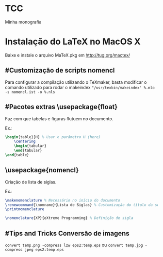 TCC
===

Minha monografia

# Instalação do LaTeX no MacOS X
Baixe e instale o arquivo MaTeX.pkg em http://tug.org/mactex/

#Customização de scripts
nomencl
-------

Para configurar a compilação utilizando o TeXmaker, basta modificar o comando utilizado para rodar o makeindex `"/usr/texbin/makeindex" %.nlo -s nomencl.ist -o %.nls`

#Pacotes extras
\usepackage{float}
------------------
Faz com que tabelas e figuras flutuem no documento.

Ex.:
```LaTeX
\begin{table}[H] % Usar o parâmetro H (here)
	\centering
	\begin{tabular}
	\end{tabular}
\end{table}
```
\usepackage{nomencl}
--------------------
Criação de lista de siglas.

Ex.:
```LaTeX
\makenomenclature % Necessário no início do documento
\renewcommand{\nomname}{Lista de Siglas} % Customização do título da sessão de siglas
\printnomenclature

\nomenclature{XP}{eXtreme Programming} % Definição de sigla
```

#Tips and Tricks
Conversão de imagens
--------------------
`convert temp.png -compress lzw eps2:temp.eps`
ou
`convert temp.jpg -compress jpeg eps2:temp.eps`
